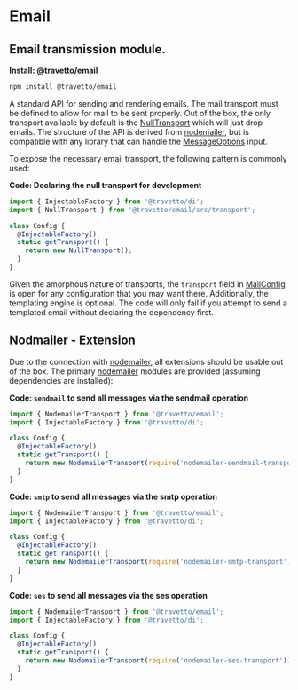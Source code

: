 <!-- This file was generated by the framweork and should not be modified directly -->
<!-- Please modify https://github.com/travetto/travetto/tree/master/module/email/README.ts and execute "npm run docs" to rebuild -->
# Email
## Email transmission module.

**Install: @travetto/email**
```bash
npm install @travetto/email
```

A standard API for sending and rendering emails. The mail transport must be defined to allow for mail to be sent properly.  Out of the box, the only transport available by default is the [NullTransport](https://github.com/travetto/travetto/tree/master/module/email/src/transport.ts#L13) which will just drop emails. The structure of the API is derived from  [nodemailer](https://nodemailer.com/about/), but is compatible with any library that can handle the [MessageOptions](src/types.ts#L36) input.

To expose the necessary email transport, the following pattern is commonly used:

**Code: Declaring the null transport for development**
```typescript
import { InjectableFactory } from '@travetto/di';
import { NullTransport } from '@travetto/email/src/transport';

class Config {
  @InjectableFactory()
  static getTransport() {
    return new NullTransport();
  }
}
```

Given the amorphous nature of transports, the `transport` field in [MailConfig](https://github.com/travetto/travetto/tree/master/module/email/src/config.ts#L7) is open for any configuration that you may want there. Additionally, the templating engine is optional.  The code will only fail if you attempt to send a templated email without declaring the dependency first.

## Nodmailer - Extension

Due to the connection with [nodemailer](https://nodemailer.com/about/), all extensions should be usable out of the box. The primary [nodemailer](https://nodemailer.com/about/) modules are provided (assuming dependencies are installed):

**Code: `sendmail` to send all messages via the sendmail operation**
```typescript
import { NodemailerTransport } from '@travetto/email';
import { InjectableFactory } from '@travetto/di';

class Config {
  @InjectableFactory()
  static getTransport() {
    return new NodemailerTransport(require('nodemailer-sendmail-transport'));
  }
}
```

**Code: `smtp` to send all messages via the smtp operation**
```typescript
import { NodemailerTransport } from '@travetto/email';
import { InjectableFactory } from '@travetto/di';

class Config {
  @InjectableFactory()
  static getTransport() {
    return new NodemailerTransport(require('nodemailer-smtp-transport'));
  }
}
```

**Code: `ses` to send all messages via the ses operation**
```typescript
import { NodemailerTransport } from '@travetto/email';
import { InjectableFactory } from '@travetto/di';

class Config {
  @InjectableFactory()
  static getTransport() {
    return new NodemailerTransport(require('nodemailer-ses-transport'));
  }
}
```

